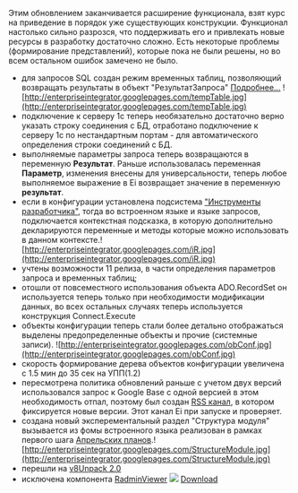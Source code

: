 Этим обновлением заканчивается расширение функционала, взят курс на приведение в порядок уже существующих конструкции. Функционал настолько сильно разрозся, что поддерживать его и  привлекать новые ресурсы в разработку достаточно сложно. Есть некоторые проблемы (формирование представлений), которые пока не были решены, но во всем остальном ошибок замечено не было.

  * для запросов SQL создан режим временных таблиц, позволяющий возвращать результаты в объект "РезультатЗапроса" [Подробнее...](http://groups.google.ru/group/enterprise-integrator/web/%D0%BF%D1%80%D1%8F%D0%BC%D1%8B%D0%B5%20%D0%B7%D0%B0%D0%BF%D1%80%D0%BE%D1%81%D1%8B%20%D1%81%20%D1%82%D0%B8%D0%BF%D0%B8%D0%B7%D0%B0%D1%86%D0%B8%D0%B5%D0%B9) ![http://enterpriseintegrator.googlepages.com/tempTable.jpg](http://enterpriseintegrator.googlepages.com/tempTable.jpg)
  * подключение к серверу 1с теперь необязательно достаточно верно указать строку соединения с БД, отработано подключение к серверу 1с по нестандартным портам - для автоматического определения строки соединений с БД.
  * выполняемые параметры запроса теперь возвращаются  в переменную **Результат**. Раньше использовалась переменная **Параметр**, изменения внесены для универсальности, теперь любое выполняемое выражение в Ei возвращает значение в переменную **результат**.
  * если в конфигурации установлена подсистема ["Инструменты разработчика"](http://infostart.ru/projects/1274/), тогда во встроенном языке и языке запросов, подключается контекстная подсказка, в которую дополнительно декларируются переменные и методы которые можно использовать в данном контексте.![http://enterpriseintegrator.googlepages.com/iR.jpg](http://enterpriseintegrator.googlepages.com/iR.jpg)
  * учтены возможности 11 релиза, в части определения параметров запроса и временных таблиц;
  * отошли от повсеместного использования объекта ADO.RecordSet он используется теперь только при необходимости модификации данных, во всех остальных случаях теперь используется конструкция  Connect.Execute
  * объекты конфигурации теперь стали более детально отображаться выделены предопределенные объекты и прочие (системные записи). ![http://enterpriseintegrator.googlepages.com/obConf.jpg](http://enterpriseintegrator.googlepages.com/obConf.jpg)
  * скорость формирование дерева объектов конфигурации увеличена с 1.5 мин до 35 сек на УПП(1.2)
  * пересмотрена политика  обновлений  раньше  с учетом двух версий  использовался запрос к Google Base с одной версией в этом необходимость отпал, поэтому был создан [RSS канал](http://feeds.feedburner.com/EnterpriseIntegrator), в котором фиксируется новые версии.  Этот канал Ei при запуске и проверяет.
  * создана новый эксперементальный раздел "Структура модуля" вызывается из фомы встроенного языка  реализован в рамках первого шага [Апрельских планов](http://code.google.com/p/enterprise-integrator/wiki/Plans).![http://enterpriseintegrator.googlepages.com/StructureModule.jpg](http://enterpriseintegrator.googlepages.com/StructureModule.jpg)
  * перешли на [v8Unpack 2.0](http://infostart.ru/projects/1843/)
  * исключена компонента [RadminViewer](http://infostart.ru/profile/7914/projects/1172/)
[![](http://enterpriseintegrator.googlepages.com/download.png)](http://code.google.com/p/enterprise-integrator/downloads/detail?name=Ei%200.54.8.epf&can=2&q=) [Download](http://code.google.com/p/enterprise-integrator/downloads/detail?name=Ei%200.54.8.epf&can=2&q=)